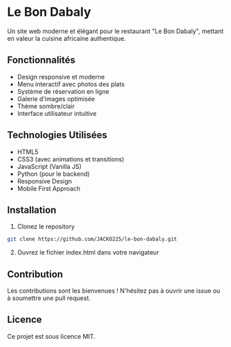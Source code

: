 # Le Bon Dabaly

Un site web moderne et élégant pour le restaurant "Le Bon Dabaly", mettant en valeur la cuisine africaine authentique.

## Fonctionnalités

- Design responsive et moderne
- Menu interactif avec photos des plats
- Système de réservation en ligne
- Galerie d'images optimisée
- Thème sombre/clair
- Interface utilisateur intuitive

## Technologies Utilisées

- HTML5
- CSS3 (avec animations et transitions)
- JavaScript (Vanilla JS)
- Python (pour le backend)
- Responsive Design
- Mobile First Approach

## Installation

1. Clonez le repository
```bash
git clone https://github.com/JACKO225/le-bon-dabaly.git
```

2. Ouvrez le fichier index.html dans votre navigateur

## Contribution

Les contributions sont les bienvenues ! N'hésitez pas à ouvrir une issue ou à soumettre une pull request.

## Licence

Ce projet est sous licence MIT.
